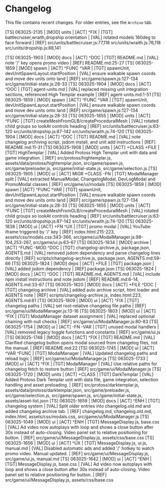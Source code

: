 # Changelog

This file contains recent changes. For older entries, see the `Archive` tab.

[TS] 063025-2135 | [MOD] units | [ACT] ^FIX | [TGT] battlecruiser,wraith,dropship orientation | [VAL] rotated models 180deg to face forward | [REF] src/units/battlecruiser.js:77,118 src/units/wraith.js:76,118 src/units/dropship.js:88,141

[TS] 063025-1903 | [MOD] docs | [ACT] ^DOC | [TGT] README.md | [VAL] note '/' key opens promo video | [REF] README.md:25-27
[TS] 063025-1859 | [MOD] spawn | [ACT] ^FUNC ^VAR | [TGT] spawnUnit, devUnitSpawnLayout.startPosition | [VAL] ensure walkable spawn coords and move dev units onto land | [REF] src/game/spawn.js:127-134 src/game/initial-state.js:28-33
[TS] 063025-1904 | [MOD] docs | [ACT] ^DOC | [TGT] agent-units.md | [VAL] replaced missing unit integration sections, referenced High Templar example | [REF] agent-units.md:1-51
[TS] 063025-1859 | [MOD] spawn | [ACT] ^FUNC ^VAR | [TGT] spawnUnit, devUnitSpawnLayout.startPosition | [VAL] ensure walkable spawn coords and move dev units onto land | [REF] src/game/spawn.js:127-134 src/game/initial-state.js:28-33
[TS] 063025-1855 | [MOD] units | [ACT] ^FUNC | [TGT] createMeshFromGLB/createProceduralMesh | [VAL] rotated child groups so lookAt controls heading | [REF] src/units/battlecruiser.js:63-120 src/units/dropship.js:87-142 src/units/wraith.js:74-120
[TS] 063025-1904 | [MOD] docs | [ACT] ^DOC | [TGT] README.md | [VAL] note changelog archiving script, jsdom install, and unit add instructions | [REF] README.md:11-31
[TS] 063025-1908 | [MOD] units | [ACT] +CLASS +FILE | [TGT] HighTemplar | [VAL] Added Protoss High Templar unit with data and game integration. | [REF] src/protoss/hightemplar.js, assets/data/protoss/hightemplar.json, src/game/spawn.js, src/game/preloader.js, src/game/initial-state.js, src/game/selection.js
[TS] 063025-1905 | [MOD] ui | [ACT] MIGR +CLASS -FN | [TGT] ModalManager split | [VAL] extracted ManualModal, ChangelogModal, DevLogModal and PromoModal classes | [REF] src/game/ui/modals
[TS] 063025-1859 | [MOD] spawn | [ACT] ^FUNC ^VAR | [TGT] spawnUnit, devUnitSpawnLayout.startPosition | [VAL] ensure walkable spawn coords and move dev units onto land | [REF] src/game/spawn.js:127-134 src/game/initial-state.js:28-33
[TS] 063025-1855 | [MOD] units | [ACT] ^FUNC | [TGT] createMeshFromGLB/createProceduralMesh | [VAL] rotated child groups so lookAt controls heading | [REF] src/units/battlecruiser.js:63-120 src/units/dropship.js:87-142 src/units/wraith.js:74-120
[TS] 063025-1838 | [MOD] ui | [ACT] +FN ^UX | [TGT] promo modal | [VAL] YouTube iframe triggered by '/' key | [REF] index.html:215-223, assets/css/modals.css:343-366, src/game/ui/ModalManager.js:98-104,253-267, src/game/ui.js:63-67
[TS] 063025-1834 | [MOD] archive | [ACT] ^FUNC -MOD ^DOC | [TGT] changelog-archive.js, package.json, AGENTS.md | [VAL] removed jsdom dependency and parse changelog lines directly | [REF] scripts/changelog-archive.js, package.json, AGENTS.md:59-66
[TS] 063025-1824 | [MOD] deps | [ACT] +FILE | [TGT] package.json | [VAL] added jsdom dependency | [REF] package.json
[TS] 063025-1824 | [MOD] docs | [ACT] ^DOC | [TGT] README.md, AGENTS.md | [VAL] include npm install instructions and note jsdom | [REF] README.md:6-14, AGENTS.md:33-67
[TS] 063025-1820 | [MOD] docs | [ACT] +FILE ^DOC | [TGT] changelog archive | [VAL] added auto archive script, html loader and AGENTS note | [REF] scripts/changelog-archive.js, index.html:223, AGENTS.md:61
[TS] 063025-1809 | [MOD] ui | [ACT] ^FIX | [TGT] changelog paths | [VAL] set root-relative changelog file paths | [REF] src/game/ui/ModalManager.js:13-16
[TS] 063025-1803 | [MOD] ui | [ACT] ^FIX | [TGT] ModalManager dataset assignment | [VAL] replaced optional chaining with null checks | [REF] src/game/ui/ModalManager.js:80-83
[TS] 063025-1754 | [MOD] ui | [ACT] -FN -VAR | [TGT] unused modal handlers | [VAL] removed legacy toggle functions and constants | [REF] src/game/ui.js
[TS] 063025-1748 | [MOD] docs | [ACT] ^FIX | [TGT] README.md | [VAL] Clarified changelog button opens modal sourced from changelog files, not the manual. | [REF] README.md:22
[TS] 063025-1745 | [MOD] ui | [ACT] ^VAR ^FUNC | [TGT] ModalManager | [VAL] Updated changelog paths and reload logic | [REF] src/game/ui/ModalManager.js
[TS] 063025-1733 | [MOD] ui | [ACT] ^FIX | [TGT] ModalManager | [VAL] Use relative paths for changelog fetch to restore button | [REF] src/game/ui/ModalManager.js
[TS] 063025-1720 | [MOD] units | [ACT] +CLASS | [TGT] DarkTemplar | [VAL] Added Protoss Dark Templar unit with data file, game integration, selection handling and asset preloading. | [REF] src/protoss/darktemplar.js, assets/data/protoss/darktemplar.json, src/game/preloader.js, src/game/selection.js, src/game/spawn.js, src/game/initial-state.js, assets/asset-list.json
[TS] 063025-1659 | [MOD] docs | [ACT] ^ENH | [TGT] changelog system | [VAL] Split older entries into changelog.old.md and added changelog archive tab. | [REF] changelog.md, changelog.old.md, index.html, assets/css/modals.css, src/game/ui/ModalManager.js
[TS] 063025-1049 | [MOD] ui | [ACT] ^ENH | [TGT] MessageDisplay.js, base.css | [VAL] Ad video now autoplays with loop and shows a close button after 30s instead of auto-closing. Video panel set to relative positioning for button. | [REF] src/game/ui/MessageDisplay.js, assets/css/base.css
[TS] 063025-1656 | [MOD] ui | [ACT] ^UX | [TGT] MessageDisplay.js, ui.js, manual.md | [VAL] Disabled automatic ads and added '/' hotkey to watch promo video. Manual updated. | [REF] src/game/ui/MessageDisplay.js, src/game/ui.js, manual.md
[TS] 063025-1642 | [MOD] ui | [ACT] ^ENH | [TGT] MessageDisplay.js, base.css | [VAL] Ad video now autoplays with loop and shows a close button after 30s instead of auto-closing. Video panel set to relative positioning for button. | [REF] src/game/ui/MessageDisplay.js, assets/css/base.css
